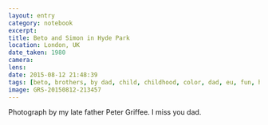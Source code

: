 ```yaml
--- 
layout: entry
category: notebook
excerpt:
title: Beto and Simon in Hyde Park
location: London, UK
date_taken: 1980
camera: 
lens: 
date: 2015-08-12 21:48:39
tags: [beto, brothers, by dad, child, childhood, color, dad, eu, fun, hyde park, kid, me, running, simon, stroller]
image: GRS-20150812-213457
---
```

Photograph by my late father Peter Griffee. I miss you dad.